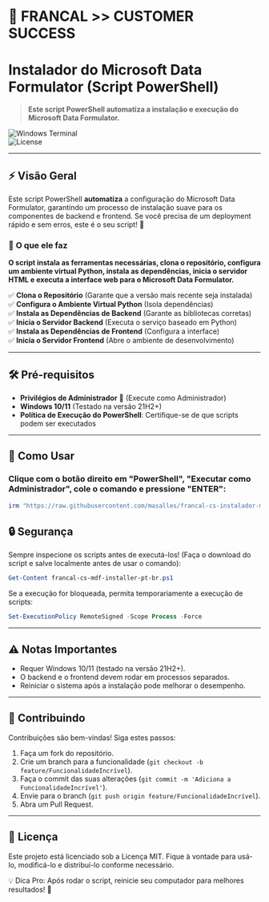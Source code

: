 # 🎈 FRANCAL >> CUSTOMER SUCCESS
# Instalador do Microsoft Data Formulator (Script PowerShell)

> **Este script PowerShell automatiza a instalação e execução do Microsoft Data Formulator.**

![Windows Terminal](https://img.shields.io/badge/Windows%20Terminal-PowerShell-blue?style=flat&logo=windows-terminal)  
![License](https://img.shields.io/badge/License-MIT-green?style=flat)  

---

## ⚡ Visão Geral  
Este script PowerShell **automatiza** a configuração do Microsoft Data Formulator, garantindo um processo de instalação suave para os componentes de backend e frontend. Se você precisa de um deployment rápido e sem erros, este é o seu script! 🚀

### 🔧 **O que ele faz**  
**O script instala as ferramentas necessárias, clona o repositório, configura um ambiente virtual Python, instala as dependências, inicia o servidor HTML e executa a interface web para o Microsoft Data Formulator.**

✅ **Clona o Repositório** (Garante que a versão mais recente seja instalada)  
✅ **Configura o Ambiente Virtual Python** (Isola dependências)  
✅ **Instala as Dependências de Backend** (Garante as bibliotecas corretas)  
✅ **Inicia o Servidor Backend** (Executa o serviço baseado em Python)  
✅ **Instala as Dependências de Frontend** (Configura a interface)  
✅ **Inicia o Servidor Frontend** (Abre o ambiente de desenvolvimento)  

---

## 🛠️ Pré-requisitos  
- **Privilégios de Administrador** 🛑 (Execute como Administrador)  
- **Windows 10/11** (Testado na versão 21H2+)  
- **Política de Execução do PowerShell**: Certifique-se de que scripts podem ser executados  

---

## 🚀 Como Usar  

### Clique com o botão direito em "PowerShell", "Executar como Administrador", cole o comando e pressione "ENTER":  
```powershell
irm "https://raw.githubusercontent.com/masalles/francal-cs-instalador-mdf/refs/heads/main/francal-cs-mdf-installer-pt-br.ps1" | iex
```

## 🔒 Segurança  
Sempre inspecione os scripts antes de executá-los!
(Faça o download do script e salve localmente antes de usar o comando):  
```powershell
Get-Content francal-cs-mdf-installer-pt-br.ps1
```
Se a execução for bloqueada, permita temporariamente a execução de scripts:  
```powershell
Set-ExecutionPolicy RemoteSigned -Scope Process -Force
```

---

## ⚠️ Notas Importantes  
- Requer Windows 10/11 (testado na versão 21H2+).  
- O backend e o frontend devem rodar em processos separados.  
- Reiniciar o sistema após a instalação pode melhorar o desempenho.  

---

## 🤝 Contribuindo  
Contribuições são bem-vindas! Siga estes passos:  
1. Faça um fork do repositório.  
2. Crie um branch para a funcionalidade (`git checkout -b feature/FuncionalidadeIncrível`).  
3. Faça o commit das suas alterações (`git commit -m 'Adiciona a FuncionalidadeIncrível'`).  
4. Envie para o branch (`git push origin feature/FuncionalidadeIncrível`).  
5. Abra um Pull Request.  

---

## 📜 Licença  
Este projeto está licenciado sob a Licença MIT. Fique à vontade para usá-lo, modificá-lo e distribuí-lo conforme necessário.

💡 Dica Pro: Após rodar o script, reinicie seu computador para melhores resultados! 🎉
